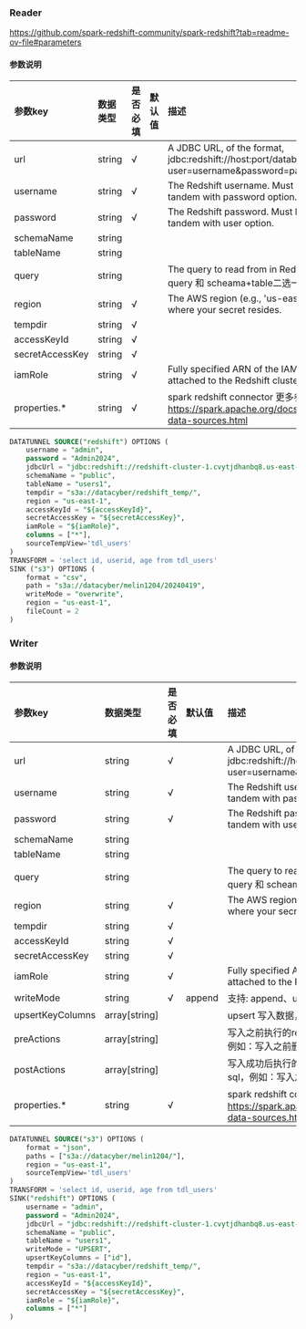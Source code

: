 
### Reader
https://github.com/spark-redshift-community/spark-redshift?tab=readme-ov-file#parameters

#### 参数说明
| 参数key         | 数据类型  | 是否必填  | 默认值    |描述        |
| :-----          | :-----   | :-----   | :------  | :------     |
| url             | string   | √        |          | A JDBC URL, of the format, jdbc:redshift://host:port/database?user=username&password=password  |
| username        | string   | √        |          | The Redshift username. Must be used in tandem with password option.            |
| password        | string   | √         |          | The Redshift password. Must be used in tandem with user option.            |
| schemaName      | string   |         |          |            |
| tableName       | string   |         |          |            |
| query           | string   |          |          | The query to read from in Redshift， query 和 scheama+table二选一          |
| region          | string   | √        |          | The AWS region (e.g., 'us-east-1') where your secret resides.           |
| tempdir         | string   | √        |          |            |
| accessKeyId     | string   | √        |          |            |
| secretAccessKey     | string   | √        |          |            |
| iamRole     | string   | √        |          | Fully specified ARN of the IAM Role attached to the Redshift cluster,         |
| properties.*     | string   | √        |          |spark redshift connector 更多参数：https://spark.apache.org/docs/latest/sql-data-sources.html |

```sql
DATATUNNEL SOURCE("redshift") OPTIONS (
    username = "admin",
    password = "Admin2024",
    jdbcUrl = "jdbc:redshift://redshift-cluster-1.cvytjdhanbq8.us-east-1.redshift.amazonaws.com:5439/dev",
    schemaName = "public",
    tableName = "users1",
    tempdir = "s3a://datacyber/redshift_temp/",
    region = "us-east-1",
    accessKeyId = "${accessKeyId}",
    secretAccessKey = "${secretAccessKey}",
    iamRole = "${iamRole}",
    columns = ["*"],
    sourceTempView='tdl_users'
)
TRANSFORM = 'select id, userid, age from tdl_users'
SINK ("s3") OPTIONS (
    format = "csv",
    path = "s3a://datacyber/melin1204/20240419",
    writeMode = "overwrite",
    region = "us-east-1",
    fileCount = 2
) 
```

### Writer

#### 参数说明

| 参数key            | 数据类型    | 是否必填    | 默认值    | 描述                                                                                            |
|:-----------------|:--------|:--------|:-------|:----------------------------------------------------------------------------------------------|
| url              | string  | √       |        | A JDBC URL, of the format, jdbc:redshift://host:port/database?user=username&password=password |
| username         | string  | √       |        | The Redshift username. Must be used in tandem with password option.                           |
| password         | string  | √       |        | The Redshift password. Must be used in tandem with user option.                               |
| schemaName       | string  |         |        |                                                                                               |
| tableName        | string  |         |        |                                                                                               |
| query            | string  |         |        | The query to read from in Redshift， query 和 scheama+table二选一                                  |
| region           | string  | √       |        | The AWS region (e.g., 'us-east-1') where your secret resides.                                 |
| tempdir          | string  | √       |        |                                                                                               |
| accessKeyId      | string  | √       |        |                                                                                               |
| secretAccessKey  | string  | √       |        |                                                                                               |
| iamRole          | string  | √       |        | Fully specified ARN of the IAM Role attached to the Redshift cluster,                         |
| writeMode        | string  | √       | append | 支持: append、upsert、 overwrite                                                                  |
| upsertKeyColumns | array[string] |   |        | upsert 写入数据，指定表主键                                                                             |
| preActions       | array[string] |   |        | 写入之前执行的reshift sql，支持多个sql，例如：写入之前删除数据                                                        |
| postActions      | array[string] |   |        | 写入成功后执行的reshift sql，支持多个sql，例如：写入之前删除数据                                                       |
| properties.*     | string  | √       |        | spark redshift connector 更多参数：https://spark.apache.org/docs/latest/sql-data-sources.html      |

```sql
DATATUNNEL SOURCE("s3") OPTIONS (
    format = "json",
    paths = ["s3a://datacyber/melin1204/"],
    region = "us-east-1",
    sourceTempView='tdl_users'
) 
TRANSFORM = 'select id, userid, age from tdl_users'
SINK("redshift") OPTIONS (
    username = "admin",
    password = "Admin2024",
    jdbcUrl = "jdbc:redshift://redshift-cluster-1.cvytjdhanbq8.us-east-1.redshift.amazonaws.com:5439/dev",
    schemaName = "public",
    tableName = "users1",
    writeMode = "UPSERT",
    upsertKeyColumns = ["id"],
    tempdir = "s3a://datacyber/redshift_temp/",
    region = "us-east-1",
    accessKeyId = "${accessKeyId}",
    secretAccessKey = "${secretAccessKey}",
    iamRole = "${iamRole}",
    columns = ["*"]
) 
```